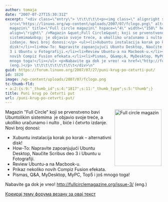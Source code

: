 ```yaml
---
author: tomaja
date: "2007-07-27T15:30:31Z"
excerpt: "<div class=\"entry\"> \t\t\t\t\t<p><img class=\" alignright size-full wp-image-1819\"
  src=\"https://linuxo.org/wp-content/uploads/2007/07/fclogo.png\" alt=\"Full circle
  magazin\" title=\"Full circle magazin\" hspace=\"4\" width=\"150\" height=\"182\"
  align=\"right\" />Magazin &quot;Full Circle&quot; koji se prvenstveno bavi Ubuntolikim
  sistemima&nbsp; je objavio svoje treće, a ukolliko uračunamo i nulto , biće i četvrto
  izdanje. Novi broj donosi:</p> <ul><li>Xubuntu instalacija korak po korak - alternativni
  disk!</li><li>How-To: Napravite zapoanjujući Ubuntu Desktop, Naučite Scribus deo
  3 i Ubuntu u Fotografiji.</li><li>Review Ubuntu-a na Macbook-u.</li><li>Prikaz nekoliko
  novih Compiz Fusion efekata.</li><li>Pismas, Q&amp;A, MyDesktop, MyPC, Top5 i jo&scaron;
  mnogo toga!</li></ul> <p>Nabavite ga dok je vreo! <a href=\"http://fullcirclemagazine.org/issue-3/\">http://fullcirclemagazine.org/issue-3/</a>
  (eng.)</p> \t\t\t\t\t\t\t\t\t</div>\n"
guid: https://forum.linuxo.org/2007/07/27/puni-krug-po-cetvrti-put/
id: 1820
image: /wp-content/uploads/2007/07/fclogo.png
tc-thumb-fld:
- a:2:{s:9:"_thumb_id";s:4:"1817";s:11:"_thumb_type";s:5:"thumb";}
title: Puni krug po četvrti put
url: /puni-krug-po-cetvrti-put/
---
```

<div class="entry">
  <p>
    <img class=" alignright size-full wp-image-1819" src="https://linuxo.org/wp-content/uploads/2007/07/fclogo.png" alt="Full circle magazin" title="Full circle magazin" hspace="4" width="150" height="182" align="right" />Magazin "Full Circle" koji se prvenstveno bavi Ubuntolikim sistemima&nbsp; je objavio svoje treće, a ukolliko uračunamo i nulto , biće i četvrto izdanje. Novi broj donosi:
  </p>
  
  <ul>
    <li>
      Xubuntu instalacija korak po korak &#8211; alternativni disk!
    </li>
    <li>
      How-To: Napravite zapoanjujući Ubuntu Desktop, Naučite Scribus deo 3 i Ubuntu u Fotografiji.
    </li>
    <li>
      Review Ubuntu-a na Macbook-u.
    </li>
    <li>
      Prikaz nekoliko novih Compiz Fusion efekata.
    </li>
    <li>
      Pismas, Q&A, MyDesktop, MyPC, Top5 i jo&scaron; mnogo toga!
    </li>
  </ul>
  
  <p>
    Nabavite ga dok je vreo! <a href="http://fullcirclemagazine.org/issue-3/">http://fullcirclemagazine.org/issue-3/</a> (eng.)
  </p></p>
</div>

<!--break-->

[Креирај тему форума везану за овај текст](https://linuxo.org/nova-tema-na-forumu/?se_pid=1820)